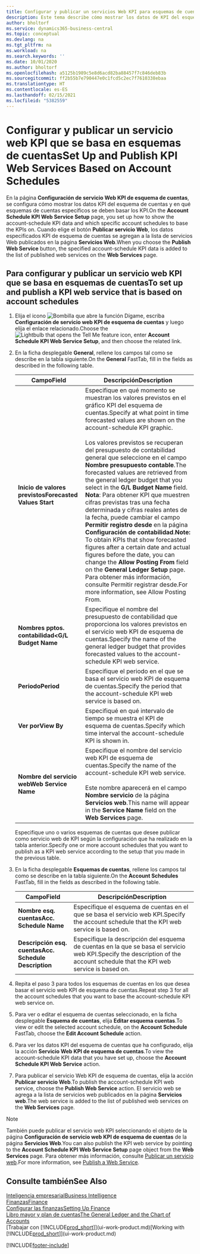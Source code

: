 ```yaml
---
title: Configurar y publicar un servicios Web KPI para esquemas de cuentas | Documentos de Microsoft
description: Este tema describe cómo mostrar los datos de KPI del esquema de cuentas según esquemas de cuentas específicos.
author: bholtorf
ms.service: dynamics365-business-central
ms.topic: conceptual
ms.devlang: na
ms.tgt_pltfrm: na
ms.workload: na
ms.search.keywords: ''
ms.date: 10/01/2020
ms.author: bholtorf
ms.openlocfilehash: a5125b1989c5e8d6acd82ba88457f7c846deb83b
ms.sourcegitcommit: ff2b55b7e790447e0c1fcd5c2ec7f7610338ebaa
ms.translationtype: HT
ms.contentlocale: es-ES
ms.lasthandoff: 02/15/2021
ms.locfileid: "5382559"
---
```

# <a name="set-up-and-publish-kpi-web-services-based-on-account-schedules"></a><span data-ttu-id="e4e37-103">Configurar y publicar un servicio web KPI que se basa en esquemas de cuentas</span><span class="sxs-lookup"><span data-stu-id="e4e37-103">Set Up and Publish KPI Web Services Based on Account Schedules</span></span>
<span data-ttu-id="e4e37-104">En la página **Configuración de servicio Web KPI de esquema de cuentas**, se configura cómo mostrar los datos KPI del esquema de cuentas y en qué esquemas de cuentas específicos se deben basar los KPI.</span><span class="sxs-lookup"><span data-stu-id="e4e37-104">On the **Account Schedule KPI Web Service Setup** page, you set up how to show the account-schedule KPI data and which specific account schedules to base the KPIs on.</span></span> <span data-ttu-id="e4e37-105">Cuando elige el botón **Publicar servicio Web**, los datos especificados KPI de esquema de cuentas se agregan a la lista de servicios Web publicados en la página **Servicios Web**.</span><span class="sxs-lookup"><span data-stu-id="e4e37-105">When you choose the **Publish Web Service** button, the specified account-schedule KPI data is added to the list of published web services on the **Web Services** page.</span></span>  

## <a name="to-set-up-and-publish-a-kpi-web-service-that-is-based-on-account-schedules"></a><span data-ttu-id="e4e37-106">Para configurar y publicar un servicio web KPI que se basa en esquemas de cuentas</span><span class="sxs-lookup"><span data-stu-id="e4e37-106">To set up and publish a KPI web service that is based on account schedules</span></span>  
1.  <span data-ttu-id="e4e37-107">Elija el icono ![Bombilla que abre la función Dígame](media/ui-search/search_small.png "Dígame qué desea hacer"), escriba **Configuración de servicio web KPI de esquema de cuentas** y luego elija el enlace relacionado.</span><span class="sxs-lookup"><span data-stu-id="e4e37-107">Choose the ![Lightbulb that opens the Tell Me feature](media/ui-search/search_small.png "Tell me what you want to do") icon, enter **Account Schedule KPI Web Service Setup**, and then choose the related link.</span></span>  
2.  <span data-ttu-id="e4e37-108">En la ficha desplegable **General**, rellene los campos tal como se describe en la tabla siguiente.</span><span class="sxs-lookup"><span data-stu-id="e4e37-108">On the **General** FastTab, fill in the fields as described in the following table.</span></span>  

    |<span data-ttu-id="e4e37-109">Campo</span><span class="sxs-lookup"><span data-stu-id="e4e37-109">Field</span></span>|<span data-ttu-id="e4e37-110">Descripción</span><span class="sxs-lookup"><span data-stu-id="e4e37-110">Description</span></span>|  
    |---------------------------------|---------------------------------------|  
    |<span data-ttu-id="e4e37-111">**Inicio de valores previstos**</span><span class="sxs-lookup"><span data-stu-id="e4e37-111">**Forecasted Values Start**</span></span>|<span data-ttu-id="e4e37-112">Especifique en qué momento se muestran los valores previstos en el gráfico KPI del esquema de cuentas.</span><span class="sxs-lookup"><span data-stu-id="e4e37-112">Specify at what point in time forecasted values are shown on the account-schedule KPI graphic.</span></span><br /><br /> <span data-ttu-id="e4e37-113">Los valores previstos se recuperan del presupuesto de contabilidad general que seleccione en el campo **Nombre presupuesto contable**.</span><span class="sxs-lookup"><span data-stu-id="e4e37-113">The forecasted values are retrieved from the general ledger budget that you select in the **G/L Budget Name** field.</span></span> <span data-ttu-id="e4e37-114">**Nota**: Para obtener KPI que muestren cifras previstas tras una fecha determinada y cifras reales antes de la fecha, puede cambiar el campo **Permitir registro desde** en la página **Configuración de contabilidad**.</span><span class="sxs-lookup"><span data-stu-id="e4e37-114">**Note:**  To obtain KPIs that show forecasted figures after a certain date and actual figures before the date, you can change the **Allow Posting From** field on the **General Ledger Setup** page.</span></span> <span data-ttu-id="e4e37-115">Para obtener más información, consulte Permitir registrar desde.</span><span class="sxs-lookup"><span data-stu-id="e4e37-115">For more information, see Allow Posting From.</span></span>|  
    |<span data-ttu-id="e4e37-116">**Nombres pptos. contabilidad<**</span><span class="sxs-lookup"><span data-stu-id="e4e37-116">**G/L Budget Name**</span></span>|<span data-ttu-id="e4e37-117">Especifique el nombre del presupuesto de contabilidad que proporciona los valores previstos en el servicio web KPI de esquema de cuentas.</span><span class="sxs-lookup"><span data-stu-id="e4e37-117">Specify the name of the general ledger budget that provides forecasted values to the account-schedule KPI web service.</span></span>|  
    |<span data-ttu-id="e4e37-118">**Periodo**</span><span class="sxs-lookup"><span data-stu-id="e4e37-118">**Period**</span></span>|<span data-ttu-id="e4e37-119">Especifique el periodo en el que se basa el servicio web KPI de esquema de cuentas.</span><span class="sxs-lookup"><span data-stu-id="e4e37-119">Specify the period that the account-schedule KPI web service is based on.</span></span>|  
    |<span data-ttu-id="e4e37-120">**Ver por**</span><span class="sxs-lookup"><span data-stu-id="e4e37-120">**View By**</span></span>|<span data-ttu-id="e4e37-121">Especifiqué en qué intervalo de tiempo se muestra el KPI de esquema de cuentas.</span><span class="sxs-lookup"><span data-stu-id="e4e37-121">Specify which time interval the account-schedule KPI is shown in.</span></span>|  
    |<span data-ttu-id="e4e37-122">**Nombre del servicio web**</span><span class="sxs-lookup"><span data-stu-id="e4e37-122">**Web Service Name**</span></span>|<span data-ttu-id="e4e37-123">Especifique el nombre del servicio web KPI de esquema de cuentas.</span><span class="sxs-lookup"><span data-stu-id="e4e37-123">Specify the name of the account-schedule KPI web service.</span></span><br /><br /> <span data-ttu-id="e4e37-124">Este nombre aparecerá en el campo **Nombre servicio** de la página **Servicios web**.</span><span class="sxs-lookup"><span data-stu-id="e4e37-124">This name will appear in the **Service Name** field on the **Web Services** page.</span></span>|  

    <span data-ttu-id="e4e37-125">Especifique uno o varios esquemas de cuentas que desee publicar como servicio web de KPI según la configuración que ha realizado en la tabla anterior.</span><span class="sxs-lookup"><span data-stu-id="e4e37-125">Specify one or more account schedules that you want to publish as a KPI web service according to the setup that you made in the previous table.</span></span>  

3.  <span data-ttu-id="e4e37-126">En la ficha desplegable **Esquemas de cuentas**, rellene los campos tal como se describe en la tabla siguiente.</span><span class="sxs-lookup"><span data-stu-id="e4e37-126">On the **Account Schedules** FastTab, fill in the fields as described in the following table.</span></span>  

    |<span data-ttu-id="e4e37-127">Campo</span><span class="sxs-lookup"><span data-stu-id="e4e37-127">Field</span></span>|<span data-ttu-id="e4e37-128">Descripción</span><span class="sxs-lookup"><span data-stu-id="e4e37-128">Description</span></span>|  
    |---------------------------------|---------------------------------------|  
    |<span data-ttu-id="e4e37-129">**Nombre esq. cuentas**</span><span class="sxs-lookup"><span data-stu-id="e4e37-129">**Acc. Schedule Name**</span></span>|<span data-ttu-id="e4e37-130">Especifique el esquema de cuentas en el que se basa el servicio web KPI.</span><span class="sxs-lookup"><span data-stu-id="e4e37-130">Specify the account schedule that the KPI web service is based on.</span></span>|  
    |<span data-ttu-id="e4e37-131">**Descripción esq. cuentas**</span><span class="sxs-lookup"><span data-stu-id="e4e37-131">**Acc. Schedule Description**</span></span>|<span data-ttu-id="e4e37-132">Especifique la descripción del esquema de cuentas en la que se basa el servicio web KPI.</span><span class="sxs-lookup"><span data-stu-id="e4e37-132">Specify the description of the account schedule that the KPI web service is based on.</span></span>|  

4.  <span data-ttu-id="e4e37-133">Repita el paso 3 para todos los esquemas de cuentas en los que desea basar el servicio web KPI de esquema de cuentas.</span><span class="sxs-lookup"><span data-stu-id="e4e37-133">Repeat step 3 for all the account schedules that you want to base the account-schedule KPI web service on.</span></span>  
5.  <span data-ttu-id="e4e37-134">Para ver o editar el esquema de cuentas seleccionado, en la ficha desplegable **Esquema de cuentas**, elija **Editar esquema cuentas**.</span><span class="sxs-lookup"><span data-stu-id="e4e37-134">To view or edit the selected account schedule, on the **Account Schedule** FastTab, choose the **Edit Account Schedule** action.</span></span>  
6.  <span data-ttu-id="e4e37-135">Para ver los datos KPI del esquema de cuentas que ha configurado, elija la acción **Servicio Web KPI de esquema de cuentas**.</span><span class="sxs-lookup"><span data-stu-id="e4e37-135">To view the account-schedule KPI data that you have set up, choose the **Account Schedule KPI Web Service** action.</span></span>  
7.  <span data-ttu-id="e4e37-136">Para publicar el servicio Web KPI de esquema de cuentas, elija la acción **Publicar servicio Web**.</span><span class="sxs-lookup"><span data-stu-id="e4e37-136">To publish the account-schedule KPI web service, choose the **Publish Web Service** action.</span></span> <span data-ttu-id="e4e37-137">El servicio web se agrega a la lista de servicios web publicados en la página **Servicios web**.</span><span class="sxs-lookup"><span data-stu-id="e4e37-137">The web service is added to the list of published web services on the **Web Services** page.</span></span>  

> [!NOTE]  
>  <span data-ttu-id="e4e37-138">También puede publicar el servicio web KPI seleccionando el objeto de la página **Configuración de servicio web KPI de esquema de cuentas** de la página **Servicios Web**.</span><span class="sxs-lookup"><span data-stu-id="e4e37-138">You can also publish the KPI web service by pointing to the **Account Schedule KPI Web Service Setup** page object from the **Web Services** page.</span></span> <span data-ttu-id="e4e37-139">Para obtener más información, consulte [Publicar un servicio web](across-how-publish-web-service.md).</span><span class="sxs-lookup"><span data-stu-id="e4e37-139">For more information, see [Publish a Web Service](across-how-publish-web-service.md).</span></span>  

## <a name="see-also"></a><span data-ttu-id="e4e37-140">Consulte también</span><span class="sxs-lookup"><span data-stu-id="e4e37-140">See Also</span></span>  
[<span data-ttu-id="e4e37-141">Inteligencia empresarial</span><span class="sxs-lookup"><span data-stu-id="e4e37-141">Business Intelligence</span></span>](bi.md)  
[<span data-ttu-id="e4e37-142">Finanzas</span><span class="sxs-lookup"><span data-stu-id="e4e37-142">Finance</span></span>](finance.md)  
[<span data-ttu-id="e4e37-143">Configurar las finanzas</span><span class="sxs-lookup"><span data-stu-id="e4e37-143">Setting Up Finance</span></span>](finance-setup-finance.md)  
[<span data-ttu-id="e4e37-144">Libro mayor y plan de cuentas</span><span class="sxs-lookup"><span data-stu-id="e4e37-144">The General Ledger and the Chart of Accounts</span></span>](finance-general-ledger.md)  
<span data-ttu-id="e4e37-145">[Trabajar con [!INCLUDE[prod_short](includes/prod_short.md)]](ui-work-product.md)</span><span class="sxs-lookup"><span data-stu-id="e4e37-145">[Working with [!INCLUDE[prod_short](includes/prod_short.md)]](ui-work-product.md)</span></span>


[!INCLUDE[footer-include](includes/footer-banner.md)]